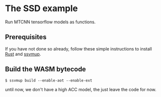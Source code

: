 # The SSD example

Run MTCNN tensorflow models as functions.



## Prerequisites

If you have not done so already, follow these simple instructions to install [Rust](https://www.rust-lang.org/tools/install) and [ssvmup](https://www.secondstate.io/articles/ssvmup/).

## Build the WASM bytecode

```
$ ssvmup build --enable-aot --enable-ext
```
until now, we don't have a high ACC model, the just leave the code for now.

